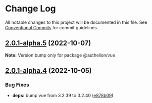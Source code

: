 # Change Log

All notable changes to this project will be documented in this file.
See [Conventional Commits](https://conventionalcommits.org) for commit guidelines.

## [2.0.1-alpha.5](https://github.com/Tada5hi/authelion/compare/@authelion/vue@2.0.1-alpha.4...@authelion/vue@2.0.1-alpha.5) (2022-10-07)

**Note:** Version bump only for package @authelion/vue





## [2.0.1-alpha.4](https://github.com/Tada5hi/authelion/compare/@authelion/vue@2.0.1-alpha.3...@authelion/vue@2.0.1-alpha.4) (2022-10-05)


### Bug Fixes

* **deps:** bump vue from 3.2.39 to 3.2.40 ([e878b09](https://github.com/Tada5hi/authelion/commit/e878b09808b7bda6abef052c5b9b67ecb687b14e))
